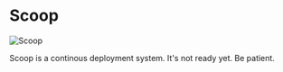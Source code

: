 # Scoop

![Scoop](https://github.com/danielb2/scoop/raw/master/scoop.png)

Scoop is a continous deployment system. It's not ready yet. Be patient.
